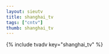 ```yaml
--- 
layout: sieutv
title: shanghai_tv
tags: ["cntv"]
thumb: shanghai_tv
---
```

{% include tvadv key="shanghai_tv" %}
